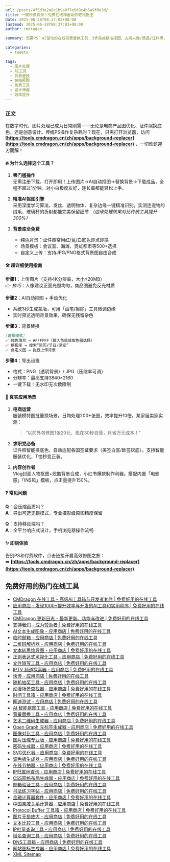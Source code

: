 ```yaml
---
url: /posts/4f5d3e2a8c1b9a0f7e6d8c4b5a9f0e3d/
title: 一键秒换背景！免费在线神器助你轻松抠图
date: 2025-06-28T08:37:03+08:00
lastmod: 2025-06-28T08:37:03+08:00
author: cmdragon

summary: 无需PS！AI驱动的在线背景替换工具，3步完成精准抠图，支持人像/商品/证件照，免费高清导出。

categories:
  - tweets

tags:
  - 图片处理
  - AI工具
  - 背景替换
  - 在线抠图
  - 免费工具
  - 设计神器
  - 效率提升  
---
```


### 正文

在数字时代，图片处理已成为日常刚需——无论是电商产品图优化、证件照换底色，还是创意设计。传统PS操作复杂耗时？现在，只需打开浏览器，访问
**[https://tools.cmdragon.cn/zh/apps/background-replacer](https://tools.cmdragon.cn/zh/apps/background-replacer)**
，一切难题迎刃而解！

#### 🔥 为什么选择这个工具？

1. **零门槛操作**  
   无需注册下载，打开即用！上传图片→AI自动抠图→替换背景→下载成品，全程不超过1分钟。对小白极度友好，连长辈都能轻松上手。

2. **精准AI抠图引擎**  
   采用深度学习算法，发丝、透明物体、复杂边缘一键精准识别。实测连宠物的绒毛、玻璃杯的折射都能完美保留细节
   *（边缘处理效果对比传统工具提升300%）*

3. **背景库全免费**
    - 纯色背景：证件照常用红/蓝/白底色即点即换
    - 场景模板：会议室、海滩、霓虹都市等500+选择
    - 自定义上传：支持JPG/PNG格式背景图自由合成

#### 🛠️ 超详细使用指南

**步骤1**：上传图片（支持4K分辨率，大小≤20MB）  
👉 *技巧*：人像建议正面光照均匀，商品图避免反光材质

**步骤2**：AI自动抠图 + 手动优化

- 系统3秒生成蒙版，可用「画笔/擦除」工具微调边缘
- 实时预览透明背景效果，确保无残留杂色

**步骤3**：背景替换

   ```markdown
   [选择模式]
✅ 纯色填充 → #FFFFFF（输入色值或取色器选择）
✅ 模板库 → 搜索“简历/节日/渐变”
✅ 自定义图 → 拖拽上传背景
   ```

**步骤4**：导出设置

- 格式：PNG（透明背景）/ JPG（压缩率可调）
- 分辨率：最高支持3840×2160
- 一键下载！无水印无次数限制

#### 💼 真实应用场景

1. **电商运营**  
   服装模特图批量换场景，日均处理200+张图，效率提升10倍。某家居卖家实测：
   > “以前外包修图1张20元，现在30秒自营，月省万元成本！”

2. **求职党必备**  
   证件照智能换底色，自动适配各国签证要求（美签白底/欧签灰底）。支持智能服装优化，T恤秒变正装。

3. **内容创作者**  
   Vlog封面人物抠图+炫酷背景合成，小红书爆款制作利器。搭配内置「电影感」「INS风」模板，点击量提升150%。

#### ❓ 常见问题

**Q**：会压缩画质吗？  
**A**：导出可选无损模式，专业摄影级原图精度保留

**Q**：支持移动端吗？  
**A**：全平台响应式设计，手机浏览器操作流畅

#### ✨ 即刻体验

告别PS和付费软件，点击链接开启高效修图之旅：  
➡️ **[https://tools.cmdragon.cn/zh/apps/background-replacer](https://tools.cmdragon.cn/zh/apps/background-replacer)**


## 免费好用的热门在线工具

- [CMDragon 在线工具 - 高级AI工具箱与开发者套件 | 免费好用的在线工具](https://tools.cmdragon.cn/zh)
- [应用商店 - 发现1000+提升效率与开发的AI工具和实用程序 | 免费好用的在线工具](https://tools.cmdragon.cn/zh/apps?category=trending)
- [CMDragon 更新日志 - 最新更新、功能与改进 | 免费好用的在线工具](https://tools.cmdragon.cn/zh/changelog)
- [支持我们 - 成为赞助者 | 免费好用的在线工具](https://tools.cmdragon.cn/zh/sponsor)
- [AI文本生成图像 - 应用商店 | 免费好用的在线工具](https://tools.cmdragon.cn/zh/apps/text-to-image-ai)
- [临时邮箱 - 应用商店 | 免费好用的在线工具](https://tools.cmdragon.cn/zh/apps/temp-email)
- [二维码解析器 - 应用商店 | 免费好用的在线工具](https://tools.cmdragon.cn/zh/apps/qrcode-parser)
- [文本转思维导图 - 应用商店 | 免费好用的在线工具](https://tools.cmdragon.cn/zh/apps/text-to-mindmap)
- [正则表达式可视化工具 - 应用商店 | 免费好用的在线工具](https://tools.cmdragon.cn/zh/apps/regex-visualizer)
- [文件隐写工具 - 应用商店 | 免费好用的在线工具](https://tools.cmdragon.cn/zh/apps/steganography-tool)
- [IPTV 频道探索器 - 应用商店 | 免费好用的在线工具](https://tools.cmdragon.cn/zh/apps/iptv-explorer)
- [快传 - 应用商店 | 免费好用的在线工具](https://tools.cmdragon.cn/zh/apps/snapdrop)
- [随机抽奖工具 - 应用商店 | 免费好用的在线工具](https://tools.cmdragon.cn/zh/apps/lucky-draw)
- [动漫场景查找器 - 应用商店 | 免费好用的在线工具](https://tools.cmdragon.cn/zh/apps/anime-scene-finder)
- [时间工具箱 - 应用商店 | 免费好用的在线工具](https://tools.cmdragon.cn/zh/apps/time-toolkit)
- [网速测试 - 应用商店 | 免费好用的在线工具](https://tools.cmdragon.cn/zh/apps/speed-test)
- [AI 智能抠图工具 - 应用商店 | 免费好用的在线工具](https://tools.cmdragon.cn/zh/apps/background-remover)
- [背景替换工具 - 应用商店 | 免费好用的在线工具](https://tools.cmdragon.cn/zh/apps/background-replacer)
- [艺术二维码生成器 - 应用商店 | 免费好用的在线工具](https://tools.cmdragon.cn/zh/apps/artistic-qrcode)
- [Open Graph 元标签生成器 - 应用商店 | 免费好用的在线工具](https://tools.cmdragon.cn/zh/apps/open-graph-generator)
- [图像对比工具 - 应用商店 | 免费好用的在线工具](https://tools.cmdragon.cn/zh/apps/image-comparison)
- [图片压缩专业版 - 应用商店 | 免费好用的在线工具](https://tools.cmdragon.cn/zh/apps/image-compressor)
- [密码生成器 - 应用商店 | 免费好用的在线工具](https://tools.cmdragon.cn/zh/apps/password-generator)
- [SVG优化器 - 应用商店 | 免费好用的在线工具](https://tools.cmdragon.cn/zh/apps/svg-optimizer)
- [调色板生成器 - 应用商店 | 免费好用的在线工具](https://tools.cmdragon.cn/zh/apps/color-palette)
- [在线节拍器 - 应用商店 | 免费好用的在线工具](https://tools.cmdragon.cn/zh/apps/online-metronome)
- [IP归属地查询 - 应用商店 | 免费好用的在线工具](https://tools.cmdragon.cn/zh/apps/ip-geolocation)
- [CSS网格布局生成器 - 应用商店 | 免费好用的在线工具](https://tools.cmdragon.cn/zh/apps/css-grid-layout)
- [邮箱验证工具 - 应用商店 | 免费好用的在线工具](https://tools.cmdragon.cn/zh/apps/email-validator)
- [书法练习字帖 - 应用商店 | 免费好用的在线工具](https://tools.cmdragon.cn/zh/apps/calligraphy-practice)
- [金融计算器套件 - 应用商店 | 免费好用的在线工具](https://tools.cmdragon.cn/zh/apps/finance-calculator-suite)
- [中国亲戚关系计算器 - 应用商店 | 免费好用的在线工具](https://tools.cmdragon.cn/zh/apps/chinese-kinship-calculator)
- [Protocol Buffer 工具箱 - 应用商店 | 免费好用的在线工具](https://tools.cmdragon.cn/zh/apps/protobuf-toolkit)
- [图片无损放大 - 应用商店 | 免费好用的在线工具](https://tools.cmdragon.cn/zh/apps/image-upscaler)
- [文本比较工具 - 应用商店 | 免费好用的在线工具](https://tools.cmdragon.cn/zh/apps/text-compare)
- [IP批量查询工具 - 应用商店 | 免费好用的在线工具](https://tools.cmdragon.cn/zh/apps/ip-batch-lookup)
- [域名查询工具 - 应用商店 | 免费好用的在线工具](https://tools.cmdragon.cn/zh/apps/domain-finder)
- [DNS工具箱 - 应用商店 | 免费好用的在线工具](https://tools.cmdragon.cn/zh/apps/dns-toolkit)
- [网站图标生成器 - 应用商店 | 免费好用的在线工具](https://tools.cmdragon.cn/zh/apps/favicon-generator)
- [XML Sitemap](https://tools.cmdragon.cn/sitemap_index.xml)
